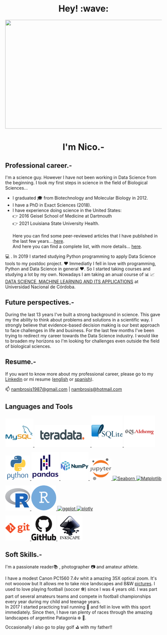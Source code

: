 <h1 align='center'> Hey! :wave:</h1>

<p align="center">
  <img src="https://user-images.githubusercontent.com/57463307/162272276-b20dcd2f-78f4-47c5-a3e3-b55628efe41c.JPG"
       width="790" 
     height="350"/>
</p>

<h1 align='center'>
I'm Nico.-  
</h1>


Professional career.- 
---
I'm a science guy. However I have not been working in Data Science from the beginning. I took my first steps in science in the field of Biological Sciences...
* I graduated :mortar_board: from Biotechnology and Molecular Biology in 2012.
* I have a PhD in Exact Sciences (2018).
* I have experience doing science in the United States:\
        :point_right: 2016 Geisel School of Medicine at Dartmouth\
        :point_right: 2021 Louisiana State University Health.\
\
Here you can find some peer-reviewed articles that I have published in the last few years....[here](https://github.com/nicoambrosis/Peer-review-publications).\
And here you can find a complete list, with more details... [here](https://pubmed.ncbi.nlm.nih.gov/?term=Nicolas+Ambrosis%5BAuthor%5D&sort=date).
   
           
:computer: . In 2019 I started studying Python programming to apply Data Science tools to my postdoc project. :heart: Immediatly I fell in love with programming, Python and Data Science in general :heart:. So I started taking courses and studying a lot by my own. Nowadays I am taking an anual course of :bar_chart: :chart_with_upwards_trend: [DATA SCIENCE, MACHINE LEARNING AND ITS APPLICATIONS](https://diplodatos.famaf.unc.edu.ar/) at Universidad Nacional de Córdoba.


Future perspectives.-
---
During the last 13 years I've built a strong background in science. This gave my the ability to think about problems and solutions in a scientific way. I strongly believe that evidence-based decision making is our best approach to face challenges in life and business. For the last few months I've been trying to redirect my career towards the Data Science industry. I would like to broaden my horizons so I'm looking for challenges even outside the field of biological sciences.

Resume.-
---
If you want to know more about my professional career, please go to my [Linkedin](www.linkedin.com/in/nicolas-ambrosis) or mi resume ([english](https://drive.google.com/file/d/1BeSHJlRrY1shoeFkSrJ38moXPMcFCvO_/view?usp=sharing) or [spanish](https://drive.google.com/file/d/1BeQNBQ6DKsUgYA3P-gWxHJcCJ0gHhV6Q/view?usp=sharing)).

:mailbox: nambrosis1987@gmail.com | nambrosis@hotmail.com 

## Languages and Tools
<p align="left"> 
  <a href="https://www.mysql.com/" target="_blank" rel="noreferrer"> <img src="https://raw.githubusercontent.com/devicons/devicon/master/icons/mysql/mysql-original-wordmark.svg" alt="mysql" width="90" height="90"/> </a>
  <a href="https://www.teradata.com/" target="_blank" rel="noreferrer"> <img src="https://github.com/nicoambrosis/Managing-Big-Data-with-SQL/blob/main/Teradata/Teradata_logo_2018.png" alt="teradata" width="180" height="70"/> </a>
  <a href="https://www.sqlite.org/index.html" target="_blank" rel="noreferrer"> <img src="https://github.com/devicons/devicon/blob/master/icons/sqlite/sqlite-original-wordmark.svg" alt="sqllite" width="100" height="100"/> </a>
  <a href="https://www.sqlalchemy.org/" target="_blank" rel="noreferrer"> <img src="https://github.com/devicons/devicon/blob/master/icons/sqlalchemy/sqlalchemy-original-wordmark.svg" alt="sqllite" width="100" height="100"/> </a>
  
  
  <a href="https://www.python.org/" target="_blank" rel="noreferrer"> <img src="https://github.com/devicons/devicon/blob/master/icons/python/python-original-wordmark.svg" alt="python" width="80" height="80"/> </a>
  <a href="https://pandas.pydata.org/pandas-docs/stable/" target="_blank" rel="noreferrer"> <img src="https://github.com/devicons/devicon/blob/master/icons/pandas/pandas-original-wordmark.svg" alt="pandas" width="90" height="90"/> </a>
  <a href="https://numpy.org/" target="_blank" rel="noreferrer"> <img src="https://github.com/devicons/devicon/blob/master/icons/numpy/numpy-original-wordmark.svg" alt="numpy" width="90" height="90"/> </a>
  <a href="https://jupyter.org/" target="_blank" rel="noreferrer"> <img src="https://raw.githubusercontent.com/devicons/devicon/master/icons/jupyter/jupyter-original-wordmark.svg" alt="jupyter" width="70" height="70"/> </a>
  <a href="https://seaborn.pydata.org/#" target="_blank" rel="noreferrer"> <img src="https://seaborn.pydata.org/_static/logo-wide-lightbg.svg" alt="Seaborn" width="150" height="50"/> </a>
  <a href="https://matplotlib.org/" target="_blank" rel="noreferrer"> <img src="https://matplotlib.org/_static/images/logo2.svg" alt="Matplotlib" width="150" height="50"/> </a>
  
  
  
  
  

  
  
  
  <a href="https://www.r-project.org/" target="_blank" rel="noreferrer"> <img src="https://github.com/devicons/devicon/blob/master/icons/r/r-original.svg" alt="R" width="80" height="80"/> </a>
  <a href="https://www.rstudio.com/" target="_blank" rel="noreferrer"> <img src="https://github.com/devicons/devicon/blob/master/icons/rstudio/rstudio-original.svg" alt="Rstudio" width="80" height="80"/> </a>
  <a href="https://ggplot2.tidyverse.org/" target="_blank" rel="noreferrer"> <img src="https://ggplot2.tidyverse.org/logo.png" alt="ggplot" width="80" height="80"/> </a>
  <a href="https://plotly.com/ggplot2/" target="_blank" rel="noreferrer"> <img src="https://github.com/plotly/plotly.R/blob/master/man/figures/plotly.png" alt="plotly" width="210" height="90"/> </a>
  

  <a href="https://git-scm.com/" target="_blank" rel="noreferrer"> <img src="https://github.com/devicons/devicon/blob/master/icons/git/git-plain-wordmark.svg" alt="git" width="80" height="80"/> </a>
  <a href="https://pages.github.com/" target="_blank" rel="noreferrer"> <img src="https://github.com/devicons/devicon/blob/master/icons/github/github-original-wordmark.svg" alt="git-hub" width="80" height="80"/> </a>
  <a href="https://inkscape.org/es/" target="_blank" rel="noreferrer"> <img src="https://github.com/devicons/devicon/blob/master/icons/inkscape/inkscape-original-wordmark.svg" alt="inkscape" width="80" height="80"/> </a>

  
  </p>

Soft Skills.-
---
I'm a passionate reader:books: , photographer :camera: and amateur athlete.

I have a modest Canon PC1560 7.4v whit a amazing 35X optical zoom. It's not woooow but It allows me to take nice landscapes and B&W [pictures](https://www.instagram.com/nico.ambrosis/). 
I used to love playing football (soccer :soccer:) since I was 4 years old. I was part part of several amateurs teams and compete in football championships every year during my child and teenage years.\
In 2017 I started practicing trail running :running: and fell in love with this sport immediately. Since then, I have ran plenty of races through the amazing landscapes of argentine Patagonia :snowflake: :deciduous_tree:.  
Occasionally I also go to play golf :golf: with my father!!

